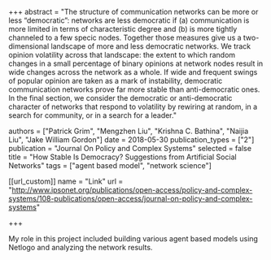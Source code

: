 +++
abstract = "The structure of communication networks can be more or less “democratic”: networks are less democratic if (a) communication is more limited in terms of characteristic degree and (b) is more tightly channeled to a few specic nodes. Together those measures give us a two-dimensional landscape of more and less democratic networks. We track opinion volatility across that landscape: the extent to which random changes in a small percentage of binary opinions at network nodes result in wide changes across the network as a whole. If wide and frequent swings of popular opinion are taken as a mark of instability, democratic communication networks prove far more stable than anti-democratic ones. In the final section, we consider the democratic or anti-democratic character of networks that respond to volatility by rewiring at random, in a search for community, or in a search for a leader."

authors = ["Patrick Grim", "Mengzhen Liu",  "Krishna C. Bathina", "Naijia Liu", "Jake William Gordon"]
date = 2018-05-30
publication_types = ["2"]
publication = "Journal On Policy and Complex Systems"
selected = false
title = "How Stable Is Democracy? Suggestions from Artificial Social Networks"
tags = ["agent based model", "network science"]

[[url_custom]]
name = "Link"
url = "http://www.ipsonet.org/publications/open-access/policy-and-complex-systems/108-publications/open-access/journal-on-policy-and-complex-systems"

+++

My role in this project included building various agent based models using Netlogo and analyzing the network results. 